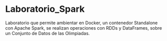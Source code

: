 # Laboratorio_Spark
Laboratorio que permite ambientar en Docker, un contenedor Standalone con Apache Spark, se realizan operaciones con RDDs y DataFrames, sobre un Conjunto de Datos de las Olimpiadas. 

